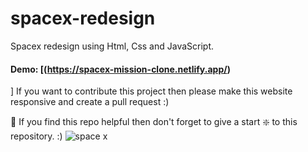 # spacex-redesign

Spacex redesign using Html, Css and JavaScript.

#### Demo: [(https://spacex-mission-clone.netlify.app/)
]
If you want to contribute this project then please make this website responsive and create a pull request :)

🙏 If you find this repo helpful then don't forget to give a start ❇️ to this repository. :)
![space x](https://github.com/fuyaram/spacex/assets/143484868/cf818115-bf2e-41bc-8878-4c3e39c2ba68)
